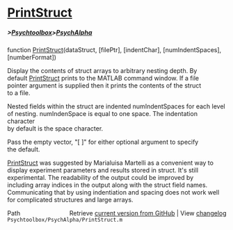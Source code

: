 # [PrintStruct](PrintStruct)
##### >[Psychtoolbox](Psychtoolbox)>[PsychAlpha](PsychAlpha)

function [PrintStruct](PrintStruct)(dataStruct, [filePtr], [indentChar], [numIndentSpaces], [numberFormat])  
  
Display the contents of struct arrays to arbitrary nesting depth.  By  
default [PrintStruct](PrintStruct) prints to the MATLAB command window. If a file  
pointer argument is supplied then it prints the contents of the struct  
to a file.    
  
Nested fields within the struct are indented numIndentSpaces for each level  
of nesting.  numIndenSpace is equal to one space.  The indentation character   
by default is the space character.    
  
Pass the empty vector, "[ ]" for either optional argument to specify  
the default.  
  
[PrintStruct](PrintStruct) was suggested by Marialuisa Martelli as a convenient way to   
display experiment parameters and results stored in struct. It's still   
experimental.  The readability of the output could be improved by   
including array indices in the output along with the struct field  names.  
Communicating that by using indentiation and spacing does not work well  
for complicated structures and large arrays.    
  




<div class="code_header" style="text-align:right;">
  <span style="float:left;">Path&nbsp;&nbsp;</span> <span class="counter">Retrieve <a href=
  "https://raw.github.com/Psychtoolbox-3/Psychtoolbox-3/beta/Psychtoolbox/PsychAlpha/PrintStruct.m">current version from GitHub</a> | View <a href=
  "https://github.com/Psychtoolbox-3/Psychtoolbox-3/commits/beta/Psychtoolbox/PsychAlpha/PrintStruct.m">changelog</a></span>
</div>
<div class="code">
  <code>Psychtoolbox/PsychAlpha/PrintStruct.m</code>
</div>

